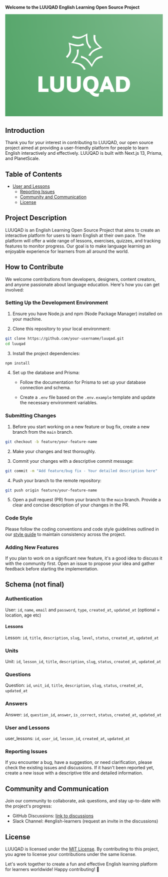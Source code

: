 **Welcome to the LUUQAD English Learning Open Source Project**

![LUUQAD Logo](/public/luuqad.png)

## Introduction

Thank you for your interest in contributing to LUUQAD, our open source project aimed at providing a user-friendly platform for people to learn English interactively and effectively. LUUQAD is built with Next.js 13, Prisma, and PlanetScale.

## Table of Contents

- [User and Lessons](#user-and-lessons)
    - [Reporting Issues](#reporting-issues)
  - [Community and Communication](#community-and-communication)
  - [License](#license)

## Project Description

LUUQAD is an English Learning Open Source Project that aims to create an interactive platform for users to learn English at their own pace. The platform will offer a wide range of lessons, exercises, quizzes, and tracking features to monitor progress. Our goal is to make language learning an enjoyable experience for learners from all around the world.

## How to Contribute

We welcome contributions from developers, designers, content creators, and anyone passionate about language education. Here's how you can get involved:

### Setting Up the Development Environment

1. Ensure you have Node.js and npm (Node Package Manager) installed on your machine.

2. Clone this repository to your local environment:

```bash
git clone https://github.com/your-username/luuqad.git
cd luuqad
```

3. Install the project dependencies:

```bash
npm install
```

4. Set up the database and Prisma:

   - Follow the documentation for Prisma to set up your database connection and schema.

   - Create a `.env` file based on the `.env.example` template and update the necessary environment variables.

### Submitting Changes

1. Before you start working on a new feature or bug fix, create a new branch from the `main` branch.

```bash
git checkout -b feature/your-feature-name
```

2. Make your changes and test thoroughly.

3. Commit your changes with a descriptive commit message:

```bash
git commit -m "Add feature/bug fix - Your detailed description here"
```

4. Push your branch to the remote repository:

```bash
git push origin feature/your-feature-name
```

5. Open a pull request (PR) from your branch to the `main` branch. Provide a clear and concise description of your changes in the PR.

### Code Style

Please follow the coding conventions and code style guidelines outlined in our [style guide](STYLE_GUIDE.md) to maintain consistency across the project.

### Adding New Features

If you plan to work on a significant new feature, it's a good idea to discuss it with the community first. Open an issue to propose your idea and gather feedback before starting the implementation.

## Schema (not final)

### Authentication

User: `id`, `name`, `email` and `password`, `type`, `created_at`, `updated_at` (optional = location, age etc)

#### Lessons

Lesson: `id`, `title`, `description`, `slug`, `level`, `status`, `created_at`, `updated_at`

### Units

Unit: `id`, `lesson_id`, `title`, `description`, `slug`, `status`, `created_at`, `updated_at`

### Questions

Question: `id`, `unit_id`, `title`, `description`, `slug`, `status`, `created_at`, `updated_at`

### Answers

Answer: `id`, `question_id`, `answer`, `is_correct`, `status`, `created_at`, `updated_at`

### User and Lessons

user_lessons: `id`, `user_id`, `lesson_id`, `created_at`, `updated_at`

### Reporting Issues

If you encounter a bug, have a suggestion, or need clarification, please check the existing issues and discussions. If it hasn't been reported yet, create a new issue with a descriptive title and detailed information.

## Community and Communication

Join our community to collaborate, ask questions, and stay up-to-date with the project's progress:

- GitHub Discussions: [link to discussions](https://github.com/your-username/luuqad/discussions)
- Slack Channel: #english-learners (request an invite in the discussions)

## License

LUUQAD is licensed under the [MIT License](LICENSE). By contributing to this project, you agree to license your contributions under the same license.

Let's work together to create a fun and effective English learning platform for learners worldwide! Happy contributing! 🚀